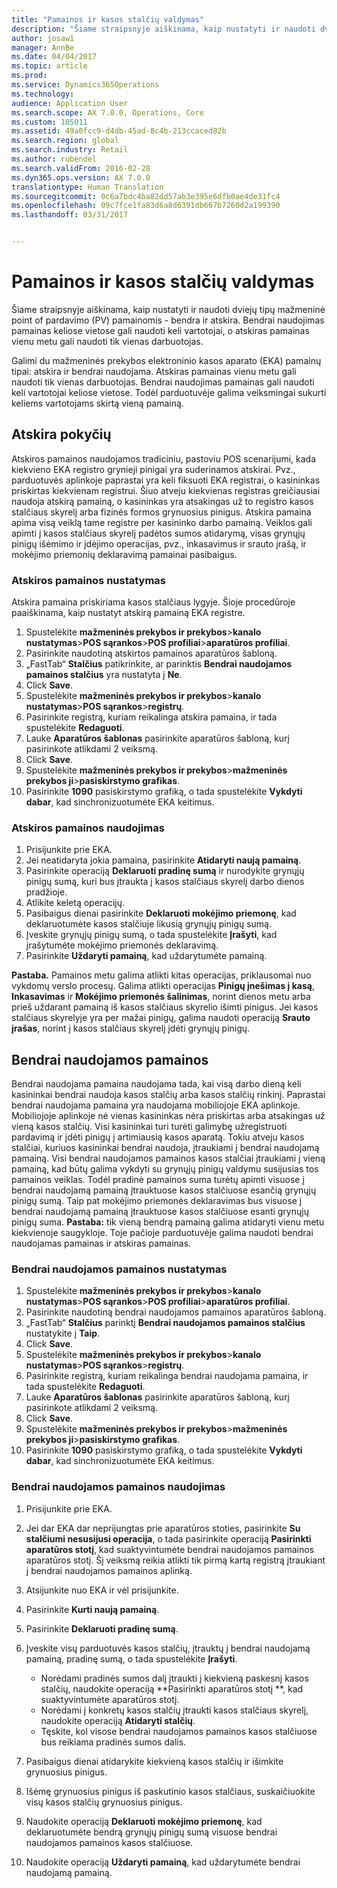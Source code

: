 ```yaml
---
title: "Pamainos ir kasos stalčių valdymas"
description: "Šiame straipsnyje aiškinama, kaip nustatyti ir naudoti dviejų tipų mažmeninė point of pardavimo (PV) pamainomis - bendra ir atskira. Bendrai naudojimas pamainas keliose vietose gali naudoti keli vartotojai, o atskiras pamainas vienu metu gali naudoti tik vienas darbuotojas."
author: josaw1
manager: AnnBe
ms.date: 04/04/2017
ms.topic: article
ms.prod: 
ms.service: Dynamics365Operations
ms.technology: 
audience: Application User
ms.search.scope: AX 7.0.0, Operations, Core
ms.custom: 105011
ms.assetid: 49a0fcc9-d4db-45ad-8c4b-213ccaced82b
ms.search.region: global
ms.search.industry: Retail
ms.author: rubendel
ms.search.validFrom: 2016-02-28
ms.dyn365.ops.version: AX 7.0.0
translationtype: Human Translation
ms.sourcegitcommit: 0c6a7bdc4ba82dd57ab3e395e6dfb0ae4de31fc4
ms.openlocfilehash: 09c7fce1fa83d6a8d6391db667b7260d2a199390
ms.lasthandoff: 03/31/2017


---
```


# <a name="shift-and-cash-drawer-management"></a>Pamainos ir kasos stalčių valdymas

Šiame straipsnyje aiškinama, kaip nustatyti ir naudoti dviejų tipų mažmeninė point of pardavimo (PV) pamainomis - bendra ir atskira. Bendrai naudojimas pamainas keliose vietose gali naudoti keli vartotojai, o atskiras pamainas vienu metu gali naudoti tik vienas darbuotojas.

Galimi du mažmeninės prekybos elektroninio kasos aparato (EKA) pamainų tipai: atskira ir bendrai naudojama. Atskiras pamainas vienu metu gali naudoti tik vienas darbuotojas. Bendrai naudojimas pamainas gali naudoti keli vartotojai keliose vietose. Todėl parduotuvėje galima veiksmingai sukurti keliems vartotojams skirtą vieną pamainą.

## <a name="standalone-shifts"></a>Atskira pokyčių
Atskiros pamainos naudojamos tradiciniu, pastoviu POS scenarijumi, kada kiekvieno EKA registro grynieji pinigai yra suderinamos atskirai. Pvz., parduotuvės aplinkoje paprastai yra keli fiksuoti EKA registrai, o kasininkas priskirtas kiekvienam registrui. Šiuo atveju kiekvienas registras greičiausiai naudoja atskirą pamainą, o kasininkas yra atsakingas už to registro kasos stalčiaus skyrelį arba fizinės formos grynuosius pinigus. Atskira pamaina apima visą veiklą tame registre per kasininko darbo pamainą. Veiklos gali apimti į kasos stalčiaus skyrelį padėtos sumos atidarymą, visas grynųjų pinigų išėmimo ir įdėjimo operacijas, pvz., inkasavimus ir srauto įrašą, ir mokėjimo priemonių deklaravimą pamainai pasibaigus.

### <a name="set-up-a-stand-alone-shift"></a>Atskiros pamainos nustatymas

Atskira pamaina priskiriama kasos stalčiaus lygyje. Šioje procedūroje paaiškinama, kaip nustatyt atskirą pamainą EKA registre.

1.  Spustelėkite **mažmeninės prekybos ir prekybos**&gt;**kanalo nustatymas**&gt;**POS sąrankos**&gt;**POS profiliai**&gt;**aparatūros profiliai**.
2.  Pasirinkite naudotiną atskirtos pamainos aparatūros šabloną.
3.  „FastTab“ **Stalčius** patikrinkite, ar parinktis **Bendrai naudojamos pamainos stalčius** yra nustatyta į **Ne**.
4.  Click **Save**.
5.  Spustelėkite **mažmeninės prekybos ir prekybos**&gt;**kanalo nustatymas**&gt;**POS sąrankos**&gt;**registrų**.
6.  Pasirinkite registrą, kuriam reikalinga atskira pamaina, ir tada spustelėkite **Redaguoti**.
7.  Lauke **Aparatūros šablonas** pasirinkite aparatūros šabloną, kurį pasirinkote atlikdami 2 veiksmą.
8.  Click **Save**.
9.  Spustelėkite **mažmeninės prekybos ir prekybos**&gt;**mažmeninės prekybos ji**&gt;**pasiskirstymo grafikas**.
10. Pasirinkite **1090** pasiskirstymo grafiką, o tada spustelėkite **Vykdyti dabar**, kad sinchronizuotumėte EKA keitimus.

### <a name="use-a-stand-alone-shift"></a>Atskiros pamainos naudojimas

1.  Prisijunkite prie EKA.
2.  Jei neatidaryta jokia pamaina, pasirinkite **Atidaryti naują pamainą**.
3.  Pasirinkite operaciją **Deklaruoti pradinę sumą** ir nurodykite grynųjų pinigų sumą, kuri bus įtraukta į kasos stalčiaus skyrelį darbo dienos pradžioje.
4.  Atlikite keletą operacijų.
5.  Pasibaigus dienai pasirinkite **Deklaruoti mokėjimo priemonę**, kad deklaruotumėte kasos stalčiuje likusią grynųjų pinigų sumą.
6.  Įveskite grynųjų pinigų sumą, o tada spustelėkite **Įrašyti**, kad įrašytumėte mokėjimo priemonės deklaravimą.
7.  Pasirinkite **Uždaryti pamainą**, kad uždarytumėte pamainą.

**Pastaba.** Pamainos metu galima atlikti kitas operacijas, priklausomai nuo vykdomų verslo procesų. Galima atlikti operacijas **Pinigų įnešimas į kasą**, **Inkasavimas** ir **Mokėjimo priemonės šalinimas**, norint dienos metu arba prieš uždarant pamainą iš kasos stalčiaus skyrelio išimti pinigus. Jei kasos stalčiaus skyrelyje yra per mažai pinigų, galima naudoti operaciją **Srauto įrašas**, norint į kasos stalčiaus skyrelį įdėti grynųjų pinigų.

## <a name="shared-shifts"></a>Bendrai naudojamos pamainos
Bendrai naudojama pamaina naudojama tada, kai visą darbo dieną keli kasininkai bendrai naudoja kasos stalčių arba kasos stalčių rinkinį. Paprastai bendrai naudojama pamaina yra naudojama mobiliojoje EKA aplinkoje. Mobiliojoje aplinkoje nė vienas kasininkas nėra priskirtas arba atsakingas už vieną kasos stalčių. Visi kasininkai turi turėti galimybę užregistruoti pardavimą ir įdėti pinigų į artimiausią kasos aparatą. Tokiu atveju kasos stalčiai, kuriuos kasininkai bendrai naudoja, įtraukiami į bendrai naudojamą pamainą. Visi bendrai naudojamos pamainos kasos stalčiai įtraukiami į vieną pamainą, kad būtų galima vykdyti su grynųjų pinigų valdymu susijusias tos pamainos veiklas. Todėl pradinė pamainos suma turėtų apimti visuose į bendrai naudojamą pamainą įtrauktuose kasos stalčiuose esančią grynųjų pinigų sumą. Taip pat mokėjimo priemonės deklaravimas bus visuose į bendrai naudojamą pamainą įtrauktuose kasos stalčiuose esanti grynųjų pinigų suma. **Pastaba:** tik vieną bendrą pamainą galima atidaryti vienu metu kiekvienoje saugykloje. Toje pačioje parduotuvėje galima naudoti bendrai naudojamas pamainas ir atskiras pamainas.

### <a name="set-up-a-shared-shift"></a>Bendrai naudojamos pamainos nustatymas

1.  Spustelėkite **mažmeninės prekybos ir prekybos**&gt;**kanalo nustatymas**&gt;**POS sąrankos**&gt;**POS profiliai**&gt;**aparatūros profiliai**.
2.  Pasirinkite naudotiną bendrai naudojamos pamainos aparatūros šabloną.
3.  „FastTab“ **Stalčius** parinktį **Bendrai naudojamos pamainos stalčius** nustatykite į **Taip**.
4.  Click **Save**.
5.  Spustelėkite **mažmeninės prekybos ir prekybos**&gt;**kanalo nustatymas**&gt;**POS sąrankos**&gt;**registrų**.
6.  Pasirinkite registrą, kuriam reikalinga bendrai naudojama pamaina, ir tada spustelėkite **Redaguoti**.
7.  Lauke **Aparatūros šablonas** pasirinkite aparatūros šabloną, kurį pasirinkote atlikdami 2 veiksmą.
8.  Click **Save**.
9.  Spustelėkite **mažmeninės prekybos ir prekybos**&gt;**mažmeninės prekybos ji**&gt;**pasiskirstymo grafikas**.
10. Pasirinkite **1090** pasiskirstymo grafiką, o tada spustelėkite **Vykdyti dabar**, kad sinchronizuotumėte EKA keitimus.

### <a name="use-a-shared-shift"></a>Bendrai naudojamos pamainos naudojimas

1.  Prisijunkite prie EKA.
2.  Jei dar EKA dar neprijungtas prie aparatūros stoties, pasirinkite **Su stalčiumi nesusijusi operacija**, o tada pasirinkite operaciją **Pasirinkti aparatūros stotį**, kad suaktyvintumėte bendrai naudojamos pamainos aparatūros stotį. Šį veiksmą reikia atlikti tik pirmą kartą registrą įtraukiant į bendrai naudojamos pamainos aplinką.
3.  Atsijunkite nuo EKA ir vėl prisijunkite.
4.  Pasirinkite **Kurti naują pamainą**.
5.  Pasirinkite **Deklaruoti pradinę sumą**.
6.  Įveskite visų parduotuvės kasos stalčių, įtrauktų į bendrai naudojamą pamainą, pradinę sumą, o tada spustelėkite **Įrašyti**.
    -   Norėdami pradinės sumos dalį įtraukti į kiekvieną paskesnį kasos stalčių, naudokite operaciją **Pasirinkti aparatūros stotį **, kad suaktyvintumėte aparatūros stotį.
    -   Norėdami į konkretų kasos stalčių įtraukti kasos stalčiaus skyrelį, naudokite operaciją **Atidaryti stalčių**.
    -   Tęskite, kol visose bendrai naudojamos pamainos kasos stalčiuose bus reikiama pradinės sumos dalis.

7.  Pasibaigus dienai atidarykite kiekvieną kasos stalčių ir išimkite grynuosius pinigus.
8.  Išėmę grynuosius pinigus iš paskutinio kasos stalčiaus, suskaičiuokite visų kasos stalčių grynuosius pinigus.
9.  Naudokite operaciją **Deklaruoti mokėjimo priemonę**, kad deklaruotumėte bendrą grynųjų pinigų sumą visuose bendrai naudojamos pamainos kasos stalčiuose.
10. Naudokite operaciją **Uždaryti pamainą**, kad uždarytumėte bendrai naudojamą pamainą.




